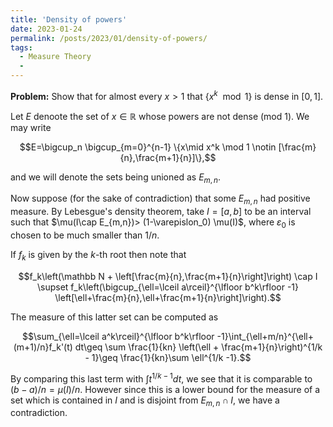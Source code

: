 ```yaml
---
title: 'Density of powers'
date: 2023-01-24
permalink: /posts/2023/01/density-of-powers/
tags:
  - Measure Theory
  - 
---
```


**Problem:** Show that for almost every $x>1$ that {$x^k\mod 1$} is dense in $[0,1]$.

Let $E$ denoote the set of $x\in \mathbb{R}$ whose powers are not dense (mod 1). We may write

$$E=\bigcup_n \bigcup_{m=0}^{n-1} \{x\mid x^k \mod 1 \notin [\frac{m}{n},\frac{m+1}{n}]\},$$

and we will denote the sets being unioned as $E_{m,n}$.

Now suppose (for the sake of contradiction) that some $E_{m,n}$ had positive measure. By Lebesgue's density theorem, take $I=[a,b]$ to be an interval such that $\mu(I\cap E_{m,n})> (1-\varepislon_0) \mu(I)$, where $\varepsilon_0$ is chosen to be much smaller than $1/n$.

If $f_k$ is given by the $k$-th root then note that

$$f_k\left(\mathbb N + \left[\frac{m}{n},\frac{m+1}{n}\right]\right) \cap I \supset f_k\left(\bigcup_{\ell=\lceil a\rceil}^{\lfloor b^k\rfloor -1} \left[\ell+\frac{m}{n},\ell+\frac{m+1}{n}\right]\right).$$

The measure of this latter set can be computed as

$$\sum_{\ell=\lceil a^k\rceil}^{\lfloor b^k\rfloor -1}\int_{\ell+m/n}^{\ell+(m+1)/n}f_k'(t) dt\geq \sum \frac{1}{kn} \left(\ell + \frac{m+1}{n}\right)^{1/k - 1}\geq \frac{1}{kn}\sum \ell^{1/k -1}.$$

By comparing this last term with $\int t^{1/k - 1}dt$, we see that it is comparable to $(b-a)/n = \mu(I)/n$. However since this is a lower bound for the measure of a set which is contained in $I$ and is disjoint from $E_{m,n}\cap I$, we have a contradiction.